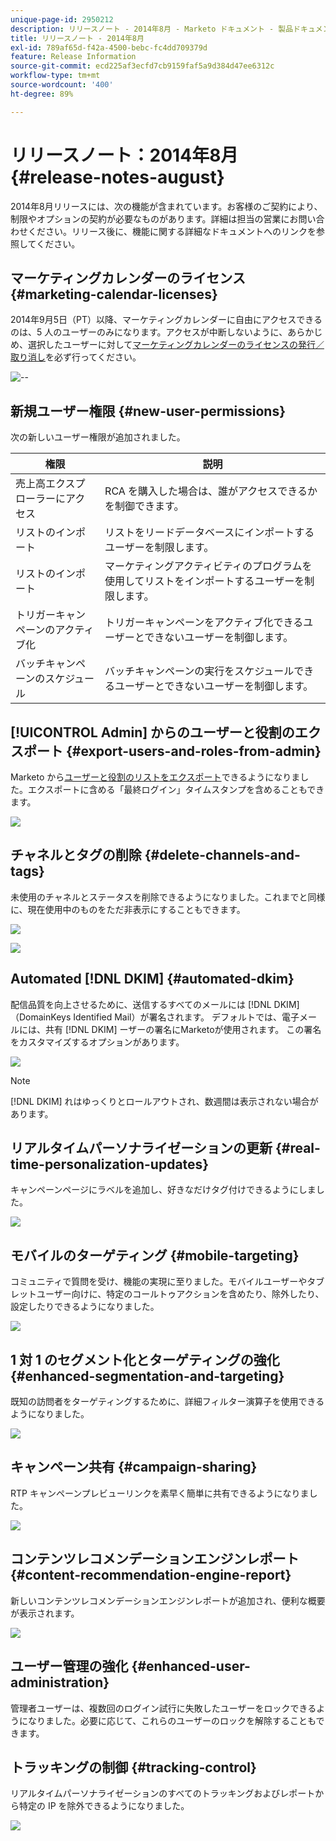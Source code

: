 ```yaml
---
unique-page-id: 2950212
description: リリースノート - 2014年8月 - Marketo ドキュメント - 製品ドキュメント
title: リリースノート - 2014年8月
exl-id: 789af65d-f42a-4500-bebc-fc4dd709379d
feature: Release Information
source-git-commit: ecd225af3ecfd7cb9159faf5a9d384d47ee6312c
workflow-type: tm+mt
source-wordcount: '400'
ht-degree: 89%

---
```


# リリースノート：2014年8月 {#release-notes-august}

2014年8月リリースには、次の機能が含まれています。お客様のご契約により、制限やオプションの契約が必要なものがあります。詳細は担当の営業にお問い合わせください。リリース後に、機能に関する詳細なドキュメントへのリンクを参照してください。

## マーケティングカレンダーのライセンス {#marketing-calendar-licenses}

2014年9月5日（PT）以降、マーケティングカレンダーに自由にアクセスできるのは、5 人のユーザーのみになります。アクセスが中断しないように、あらかじめ、選択したユーザーに対して[マーケティングカレンダーのライセンスの発行／取り消し](/help/marketo/product-docs/core-marketo-concepts/marketing-calendar/understanding-the-calendar/issue-revoke-a-marketing-calendar-license.md)を必ず行ってください。

![--](assets/image2014-9-16-9-3a45-3a52.png)

## 新規ユーザー権限 {#new-user-permissions}

次の新しいユーザー権限が追加されました。

| 権限 | 説明 |
|---|---|
| 売上高エクスプローラーにアクセス | RCA を購入した場合は、誰がアクセスできるかを制御できます。 |
| リストのインポート | リストをリードデータベースにインポートするユーザーを制限します。 |
| リストのインポート | マーケティングアクティビティのプログラムを使用してリストをインポートするユーザーを制限します。 |
| トリガーキャンペーンのアクティブ化 | トリガーキャンペーンをアクティブ化できるユーザーとできないユーザーを制御します。 |
| バッチキャンペーンのスケジュール | バッチキャンペーンの実行をスケジュールできるユーザーとできないユーザーを制御します。 |

## [!UICONTROL Admin] からのユーザーと役割のエクスポート {#export-users-and-roles-from-admin}

Marketo から[ユーザーと役割のリストをエクスポート](/help/marketo/product-docs/administration/users-and-roles/export-a-list-of-users-and-roles.md)できるようになりました。エクスポートに含める「最終ログイン」タイムスタンプを含めることもできます。

![](assets/image2014-9-16-12-3a20-3a16.png)

## チャネルとタグの削除 {#delete-channels-and-tags}

未使用のチャネルとステータスを削除できるようになりました。これまでと同様に、現在使用中のものをただ非表示にすることもできます。

![](assets/image2014-9-16-12-3a20-3a30.png)

![](assets/image2014-9-16-12-3a23-3a4.png)

## Automated [!DNL DKIM] {#automated-dkim}

配信品質を向上させるために、送信するすべてのメールには [!DNL DKIM] （DomainKeys Identified Mail）が署名されます。 デフォルトでは、電子メールには、共有 [!DNL DKIM] ーザーの署名にMarketoが使用されます。 この署名をカスタマイズするオプションがあります。

![](assets/image2014-9-16-12-3a23-3a16.png)

>[!NOTE]
>
>[!DNL DKIM] れはゆっくりとロールアウトされ、数週間は表示されない場合があります。

## リアルタイムパーソナライゼーションの更新 {#real-time-personalization-updates}

キャンペーンページにラベルを追加し、好きなだけタグ付けできるようにしました。

![](assets/image2014-9-16-12-3a23-3a28.png)

## モバイルのターゲティング {#mobile-targeting}

コミュニティで質問を受け、機能の実現に至りました。モバイルユーザーやタブレットユーザー向けに、特定のコールトゥアクションを含めたり、除外したり、設定したりできるようになりました。

![](assets/image2014-9-16-12-3a23-3a43.png)

## 1 対 1 のセグメント化とターゲティングの強化 {#enhanced-segmentation-and-targeting}

既知の訪問者をターゲティングするために、詳細フィルター演算子を使用できるようになりました。

![](assets/image2014-9-16-12-3a23-3a56.png)

## キャンペーン共有 {#campaign-sharing}

RTP キャンペーンプレビューリンクを素早く簡単に共有できるようになりました。

![](assets/image2014-9-16-12-3a24-3a22.png)

## コンテンツレコメンデーションエンジンレポート {#content-recommendation-engine-report}

新しいコンテンツレコメンデーションエンジンレポートが追加され、便利な概要が表示されます。

![](assets/image2014-9-16-12-3a24-3a42.png)

## ユーザー管理の強化 {#enhanced-user-administration}

管理者ユーザーは、複数回のログイン試行に失敗したユーザーをロックできるようになりました。必要に応じて、これらのユーザーのロックを解除することもできます。

## トラッキングの制御 {#tracking-control}

リアルタイムパーソナライゼーションのすべてのトラッキングおよびレポートから特定の IP を除外できるようになりました。

![](assets/image2014-9-16-12-3a24-3a55.png)
